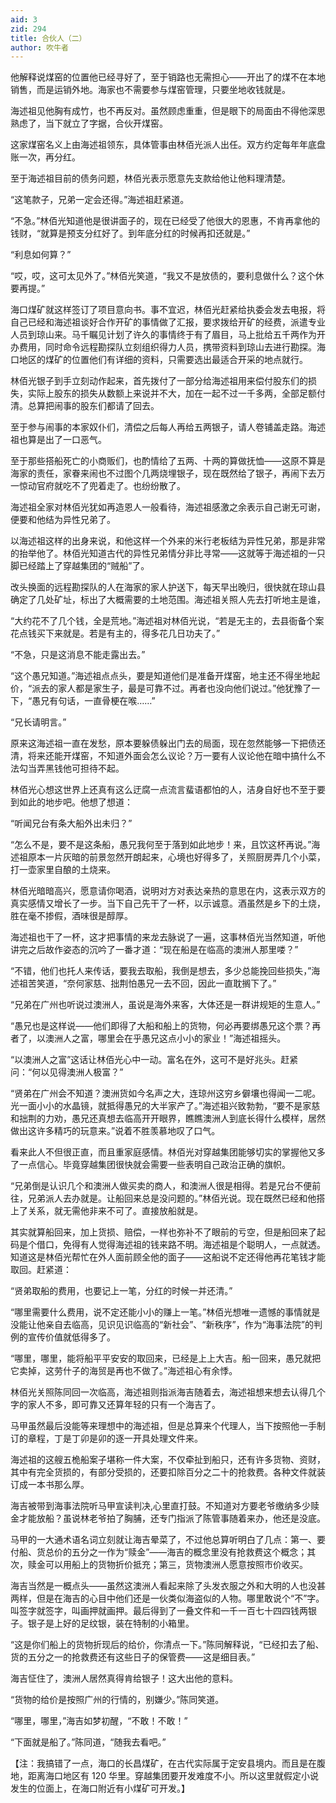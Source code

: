 ```yaml
---
aid: 3
zid: 294
title: 合伙人（二）
author: 吹牛者
---
```


他解释说煤窑的位置他已经寻好了，至于销路也无需担心——开出了的煤不在本地销售，而是运销外地。海家也不需要参与煤窑管理，只要坐地收钱就是。

海述祖见他胸有成竹，也不再反对。虽然顾虑重重，但是眼下的局面由不得他深思熟虑了，当下就立了字据，合伙开煤窑。

这家煤窑名义上由海述祖领东，具体管事由林佰光派人出任。双方约定每年年底盘账一次，再分红。

至于海述祖目前的债务问题，林佰光表示愿意先支款给他让他料理清楚。

“这笔款子，兄弟一定会还得。”海述祖赶紧道。

“不急。”林佰光知道他是很讲面子的，现在已经受了他很大的恩惠，不肯再拿他的钱财，“就算是预支分红好了。到年底分红的时候再扣还就是。”

“利息如何算？”

“哎，哎，这可太见外了。”林佰光笑道，“我又不是放债的，要利息做什么？这个休要再提。”

海口煤矿就这样签订了项目意向书。事不宜迟，林佰光赶紧给执委会发去电报，将自己已经和海述祖谈好合作开矿的事情做了汇报，要求拨给开矿的经费，派遣专业人员到琼山来。马千瞩见计划了许久的事情终于有了眉目，马上批给五千两作为开办费用，同时命令远程勘探队立刻组织得力人员，携带资料到琼山去进行勘探。海口地区的煤矿的位置他们有详细的资料，只需要选出最适合开采的地点就行。

林佰光银子到手立刻动作起来，首先拨付了一部分给海述祖用来偿付股东们的损失，实际上股东的损失从数额上来说并不大，加在一起不过一千多两，全部足额付清。总算把闹事的股东们都请了回去。

至于参与闹事的本家奴仆们，清偿之后每人再给五两银子，请人卷铺盖走路。海述祖也算是出了一口恶气。

至于那些搭船死亡的小商贩们，也酌情给了五两、十两的算做抚恤——这原不算是海家的责任，家眷来闹也不过图个几两烧埋银子，现在既然给了银子，再闹下去万一惊动官府就吃不了兜着走了。也纷纷散了。

海述祖全家对林佰光犹如再造恩人一般看待，海述祖感激之余表示自己谢无可谢，便要和他结为异性兄弟了。

以海述祖这样的出身来说，和他这样一个外来的米行老板结为异性兄弟，那是非常的抬举他了。林佰光知道古代的异性兄弟情分非比寻常——这就等于海述祖的一只脚已经踏上了穿越集团的“贼船”了。

改头换面的远程勘探队的人在海家的家人护送下，每天早出晚归，很快就在琼山县确定了几处矿址，标出了大概需要的土地范围。海述祖关照人先去打听地主是谁，

“大约花不了几个钱，全是荒地。”海述祖对林佰光说，“若是无主的，去县衙备个案花点钱买下来就是。若是有主的，得多花几日功夫了。”

“不急，只是这消息不能走露出去。”

“这个愚兄知道。”海述祖点点头，要是知道他们是准备开煤窑，地主还不得坐地起价，“派去的家人都是家生子，最是可靠不过。再者也没向他们说过。”他犹豫了一下，“愚兄有句话，一直骨梗在喉……”

“兄长请明言。”

原来这海述祖一直在发愁，原本要躲债躲出门去的局面，现在忽然能够一下把债还清，将来还能开煤窑，不知道外面会怎么议论？万一要有人议论他在暗中搞什么不法勾当弄黑钱他可担待不起。

林佰光心想这世界上还真有这么迂腐一点流言蜚语都怕的人，洁身自好也不至于要到如此的地步吧。他想了想道：

“听闻兄台有条大船外出未归？”

“怎么不是，要不是这条船，愚兄我何至于落到如此地步！来，且饮这杯再说。”海述祖原本一片灰暗的前景忽然开朗起来，心境也好得多了，关照厨房弄几个小菜，打一壶家里自酿的土烧来。

林佰光暗暗高兴，愿意请你喝酒，说明对方对表达亲热的意思在内，这表示双方的真实感情又增长了一步。当下自己先干了一杯，以示诚意。酒虽然是乡下的土烧，胜在毫不掺假，酒味很是醇厚。

海述祖也干了一杯，这才把事情的来龙去脉说了一遍，这事林佰光当然知道，听他讲完之后故作姿态的沉吟了一番才道：“现在船是在临高的澳洲人那里喽？”

“不错，他们也托人来传话，要我去取船，我倒是想去，多少总能挽回些损失，”海述祖苦笑道，“奈何家慈、拙荆怕愚兄一去不回，因此一直耽搁下了。”

“兄弟在广州也听说过澳洲人，虽说是海外来客，大体还是一群讲规矩的生意人。”

“愚兄也是这样说——他们即得了大船和船上的货物，何必再要绑愚兄这个票？再者了，以澳洲人之富，哪里会在乎愚兄这点小小的家业！”海述祖摇头。

“以澳洲人之富”这话让林佰光心中一动。富名在外，这可不是好兆头。赶紧问：“何以见得澳洲人极富？”

“贤弟在广州会不知道？澳洲货如今名声之大，连琼州这穷乡僻壤也得闻一二呢。光一面小小的水晶镜，就抵得愚兄的大半家产了。”海述祖兴致勃勃，“要不是家慈和拙荆的力劝，愚兄还真想去临高开开眼界，瞧瞧澳洲人到底长得什么模样，居然做出这许多精巧的玩意来。”说着不胜羡慕地叹了口气。

看来此人不但很正直，而且重家庭感情。林佰光对穿越集团能够切实的掌握他又多了一点信心。毕竟穿越集团很快就会需要一些表明自己政治正确的旗帜。

“兄弟倒是认识几个和澳洲人做买卖的商人，和澳洲人很是相得。若是兄台不便前往，兄弟派人去办就是。让船回来总是没问题的。”林佰光说。现在既然已经和他搭上了关系，就无需他非来不可了。直接放船就是。

其实就算船回来，加上货损、赔偿，一样也弥补不了眼前的亏空，但是船回来了起码是个借口，免得有人觉得海述祖的钱来路不明。海述祖是个聪明人，一点就透。知道这是林佰光帮忙在外人面前顾全他的面子——这船说不定还得他再花笔钱才能取回。赶紧道：

“贤弟取船的费用，也要记上一笔，分红的时候一并还清。”

“哪里需要什么费用，说不定还能小小的赚上一笔。”林佰光想唯一遗憾的事情就是没能让他亲自去临高，见识见识临高的“新社会”、“新秩序”，作为“海事法院”的判例的宣传价值就低得多了。

“哪里，哪里，能将船平平安安的取回来，已经是上上大吉。船一回来，愚兄就把它卖掉，这劳什子的海贸是再也不做了。”海述祖心有余悸。

林佰光关照陈同回一次临高，海述祖则指派海吉随着去，海述祖想来想去认得几个字的家人不多，即可靠又还算年轻的只有一个海吉了。

马甲虽然最后没能等来理想中的海述祖，但是总算来个代理人，当下按照他一手制订的章程，丁是丁卯是卯的逐一开具处理文件来。

海述祖的这艘五桅船案子堪称一件大案，不仅牵扯到船只，还有许多货物、资财，其中有完全货损的，有部分受损的，还要扣除百分之二十的抢救费。各种文件就装订成一本书那么厚。

海吉被带到海事法院听马甲宣读判决,心里直打鼓。不知道对方要老爷缴纳多少赎金才能放船？虽说林老爷拍了胸脯，还专门指派了陈管事随着来办，他还是没底。

马甲的一大通术语名词立刻就让海吉晕菜了，不过他总算听明白了几点：第一、要付船、货总价的五分之一作为“赎金”——海吉的概念里没有抢救费这个概念；其次，赎金可以用船上的货物折价抵充；第三，货物澳洲人愿意按照市价收买。

海吉当然是一概点头——虽然这澳洲人看起来除了头发衣服之外和大明的人也没甚两样，但是在海吉的心目中他们还是一伙类似海盗似的人物。哪里敢说个“不”字。叫签字就签字，叫画押就画押。最后得到了一叠文件和一千一百七十四四钱两银子。银子是上好的足纹银，装在特制的小箱里。

“这是你们船上的货物折现后的给价，你清点一下。”陈同解释说，“已经扣去了船、货的五分之一的抢救费还有这些日子的保管费——这是细目表。”

海吉怔住了，澳洲人居然真得肯给银子！这大出他的意料。

“货物的给价是按照广州的行情的，别嫌少。”陈同笑道。

“哪里，哪里，”海吉如梦初醒，“不敢！不敢！”

“下面就是船了。”陈同道，“随我去看吧。”

【注：我搞错了一点，海口的长昌煤矿，在古代实际属于定安县境内。而且是在腹地，距离海口地区有 120 华里。穿越集团要开发难度不小。所以这里就假定小说发生的位面上，在海口附近有小煤矿可开发。】
